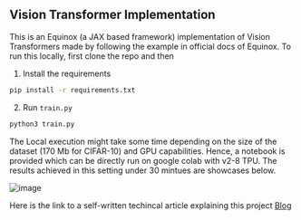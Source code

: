 ## Vision Transformer Implementation

This is an Equinox (a JAX based framework) implementation of Vision Transformers made by following the example in official docs of Equinox. To run this locally, first clone the repo and then 

1. Install the requirements

```bash
pip install -r requirements.txt

```

2. Run `train.py`

```bash
python3 train.py 

```

The Local execution might take some time depending on the size of the dataset (170 Mb for CIFAR-10) and GPU capabilities. Hence, a notebook is provided which can be directly run on google colab with v2-8 TPU. The results achieved in this setting under 30 mintues are showcases below. 

![image](https://github.com/user-attachments/assets/609ca8e5-2be3-4fdc-8762-c19ee882ba07)

Here is the link to a self-written techincal article explaining this project [Blog](https://flashblog.hashnode.dev/vision-transformers-in-jax)
